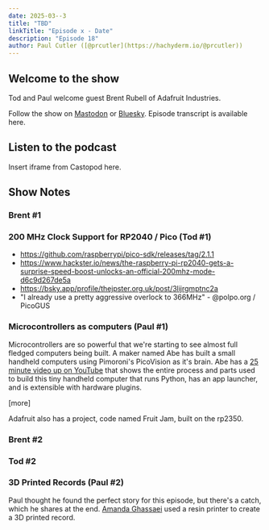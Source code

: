 ```yaml
---
date: 2025-03--3
title: "TBD"
linkTitle: "Episode x - Date"
description: "Episode 18"
author: Paul Cutler ([@prcutler](https://hachyderm.io/@prcutler))
---
```


## Welcome to the show

Tod and Paul welcome guest Brent Rubell of Adafruit Industries.

Follow the show on [Mastodon](https://www.circuitpythonshow.com/@thebootloader/follow) or [Bluesky](https://bsky.app/profile/thebootloader.net).
Episode transcript is available here.

## Listen to the podcast

Insert iframe from Castopod here.

## Show Notes

### Brent #1

### 200 MHz Clock Support for RP2040 / Pico  (Tod #1)
  - https://github.com/raspberrypi/pico-sdk/releases/tag/2.1.1
  - https://www.hackster.io/news/the-raspberry-pi-rp2040-gets-a-surprise-speed-boost-unlocks-an-official-200mhz-mode-d6c9d267de5a
  - https://bsky.app/profile/thejpster.org.uk/post/3lijrgmptnc2a
  - "I already use a pretty aggressive overlock to 366MHz" - @polpo.org / PicoGUS

### Microcontrollers as computers (Paul #1)

Microcontrollers are so powerful that we're starting to see almost full fledged computers being built.  A maker named
Abe has built a small handheld computers using Pimoroni's PicoVision as it's brain.  Abe has a [25 minute video up on
YouTube](https://www.youtube.com/watch?v=rnwPmoWMGqk) that shows the entire process and parts used to build this tiny
handheld computer that runs Python, has an app launcher, and is extensible with hardware plugins.

[more]

Adafruit also has a project, code named Fruit Jam, built on the rp2350.


### Brent #2

### Tod #2

### 3D Printed Records (Paul #2)

Paul thought he found the perfect story for this episode, but there's a catch, which he shares at the end.
[Amanda Ghassaei](https://amandaghassaei.com/projects/) used a resin printer to create a 3D printed record.
